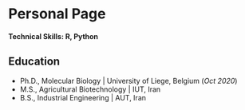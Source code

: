 # Personal Page


#### Technical Skills: R, Python

## Education
- Ph.D., Molecular Biology | University of Liege, Belgium (_Oct 2020_)								       		
- M.S., Agricultural Biotechnology	| IUT, Iran	 			        		
- B.S., Industrial Engineering | AUT, Iran


